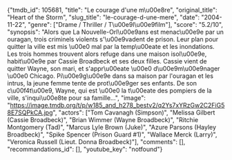 {"tmdb_id": 105681, "title": "Le courage d'une m\u00e8re", "original_title": "Heart of the Storm", "slug_title": "le-courage-d-une-mere", "date": "2004-11-22", "genre": ["Drame / Thriller / T\u00e9l\u00e9film"], "score": "5.2/10", "synopsis": "Alors que La Nouvelle-Orl\u00e9ans est menac\u00e9e par un ouragan, trois criminels violents s'\u00e9vadent de prison. Leur plan pour quitter la ville est mis \u00e0 mal par la temp\u00eate et les inondations. Les trois hommes trouvent alors refuge dans une maison isol\u00e9e, habit\u00e9e par Cassie Broadbeck et ses deux filles. Cassie vient de quitter Wayne, son mari, et s'appr\u00eate \u00e0 d\u00e9m\u00e9nager \u00e0 Chicago. Pi\u00e9g\u00e9e dans sa maison par l'ouragan et les intrus, la jeune femme tente de prot\u00e9ger ses enfants. De son c\u00f4t\u00e9, Wayne, qui est \u00e0 la t\u00eate des pompiers de la ville, s'inqui\u00e8te pour sa famille...", "image": "https://image.tmdb.org/t/p/w185_and_h278_bestv2/q2Ys7xYRzGw2C2FiG58E7SQPkCA.jpg", "actors": ["Tom Cavanagh (Simpson)", "Melissa Gilbert (Cassie Broadbeck)", "Brian Wimmer (Wayne Broadbeck)", "Ritchie Montgomery (Tad)", "Marcus Lyle Brown (Juke)", "Azure Parsons (Hayley Broadbeck)", "Spike Spencer (Prison Guard #1)", "Wallace Merck (Larry)", "Veronica Russell (Lieut. Donna Broadbeck)"], "comments": [], "recommandations_id": [], "youtube_key": "notfound"}